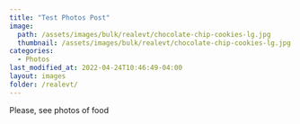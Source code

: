 ```yaml
---
title: "Test Photos Post"
image: 
  path: /assets/images/bulk/realevt/chocolate-chip-cookies-lg.jpg
  thumbnail: /assets/images/bulk/realevt/chocolate-chip-cookies-lg.jpg
categories:
  - Photos
last_modified_at: 2022-04-24T10:46:49-04:00
layout: images
folder: /realevt/
---
```


Please, see photos of food
